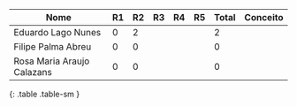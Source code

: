 | Nome                       | R1 | R2 | R3 | R4 | R5 | Total | Conceito |
|----------------------------|----|----|----|----|----|-------|----------|
| Eduardo Lago Nunes         | 0  | 2  |    |    |    | 2     |          |
| Filipe Palma Abreu         | 0  | 0  |    |    |    | 0     |          |
| Rosa Maria Araujo Calazans | 0  | 0  |    |    |    | 0     |          |
{: .table .table-sm }
